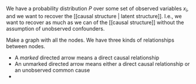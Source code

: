 We have a probability distribution $P$ over some set of observed variables $x_i$, and we want to recover the [[causal structure | latent structure]]. I.e., we want to recover as much as we can of the [[causal structure]] without the assumption of unobserved confounders.

Make a graph with all the nodes. We have three kinds of relationships between nodes.
- A *marked* directed arrow means a direct causal relationship
- An unmarked directed arrow means either a direct causal relationship or an unobserved common cause
- 